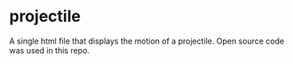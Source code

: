 # projectile
A single html file that displays the motion of a projectile.
Open source code was used in this repo.
